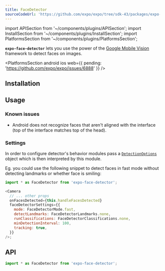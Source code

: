 ```yaml
---
title: FaceDetector
sourceCodeUrl: 'https://github.com/expo/expo/tree/sdk-43/packages/expo-face-detector'
---
```


import APISection from '~/components/plugins/APISection';
import InstallSection from '~/components/plugins/InstallSection';
import PlatformsSection from '~/components/plugins/PlatformsSection';

**`expo-face-detector`** lets you use the power of the [Google Mobile Vision](https://developers.google.com/vision/face-detection-concepts) framework to detect faces on images.

<PlatformsSection android ios web={{ pending: 'https://github.com/expo/expo/issues/6888' }} />

## Installation

<InstallSection packageName="expo-face-detector" />

## Usage

### Known issues

- Android does not recognize faces that aren't aligned with the interface (top of the interface matches top of the head).

### Settings

In order to configure detector's behavior modules pass a [`DetectionOptions`](#detectionoptions) object which is then interpreted by this module.

Eg. you could use the following snippet to detect faces in fast mode without detecting landmarks or whether face is smiling:

```js
import * as FaceDetector from 'expo-face-detector';

<Camera
  // ... other props
  onFacesDetected={this.handleFacesDetected}
  faceDetectorSettings={{
    mode: FaceDetectorMode.fast,
    detectLandmarks: FaceDetectorLandmarks.none,
    runClassifications: FaceDetectorClassifications.none,
    minDetectionInterval: 100,
    tracking: true,
  }}
/>;
```

## API

```js
import * as FaceDetector from 'expo-face-detector';
```

<APISection packageName="expo-face-detector" apiName="FaceDetector" />
